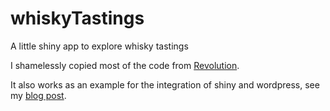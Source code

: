 whiskyTastings
==============

A little shiny app to explore whisky tastings

I shamelessly copied most of the code from [Revolution][revo].

It also works as an example for the integration of shiny and wordpress, see my [blog post][bp].

[revo]:http://blog.revolutionanalytics.com/2013/12/k-means-clustering-86-single-malt-scotch-whiskies.html
[bp]:http://www.econinfo.de/2013/12/31/clustering-whiskies-by-taste/
